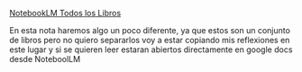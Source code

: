 [NotebookLM Todos los Libros](https://notebooklm.google.com/notebook/758b8e93-af6b-4513-b91e-2087fd02a42c)

En esta nota haremos algo un poco diferente, ya que estos son un conjunto de libros pero no quiero separarlos voy a estar copiando mis reflexiones en este lugar y si se quieren leer estaran abiertos directamente en google docs desde NoteboolLM


